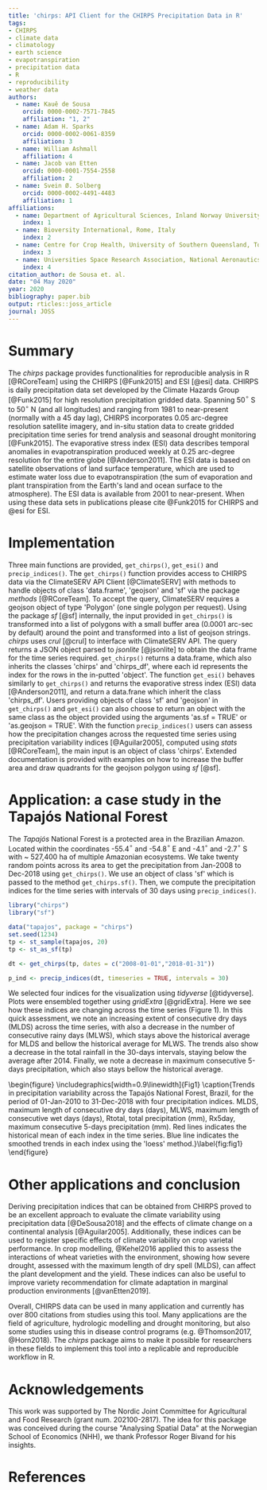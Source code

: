 ```yaml
---
title: 'chirps: API Client for the CHIRPS Precipitation Data in R'
tags:
- CHIRPS
- climate data
- climatology
- earth science
- evapotranspiration
- precipitation data
- R
- reproducibility
- weather data
authors:
  - name: Kauê de Sousa
    orcid: 0000-0002-7571-7845
    affiliation: "1, 2"
  - name: Adam H. Sparks
    orcid: 0000-0002-0061-8359
    affiliation: 3
  - name: William Ashmall
    affiliation: 4
  - name: Jacob van Etten
    orcid: 0000-0001-7554-2558
    affiliation: 2
  - name: Svein Ø. Solberg
    orcid: 0000-0002-4491-4483
    affiliation: 1
affiliations:
  - name: Department of Agricultural Sciences, Inland Norway University of Applied Sciences, Hamar, Norway
    index: 1
  - name: Bioversity International, Rome, Italy
    index: 2
  - name: Centre for Crop Health, University of Southern Queensland, Toowoomba, Australia
    index: 3
  - name: Universities Space Research Association, National Aeronautics and Space Administration (NASA), Huntsville, USA
    index: 4
citation_author: de Sousa et. al.
date: "04 May 2020"
year: 2020
bibliography: paper.bib
output: rticles::joss_article
journal: JOSS
---
```


# Summary

The *chirps* package provides functionalities for reproducible analysis in R [@RCoreTeam] using the CHIRPS [@Funk2015] and ESI [@esi] data. CHIRPS is daily precipitation data set developed by the Climate Hazards Group [@Funk2015] for high resolution precipitation gridded data. Spanning 50$^{\circ}$ S to 50$^{\circ}$ N (and all longitudes) and ranging from 1981 to near-present (normally with a 45 day lag), CHIRPS incorporates 0.05 arc-degree resolution satellite imagery, and in-situ station data to create gridded precipitation time series for trend analysis and seasonal drought monitoring [@Funk2015]. The evaporative stress index (ESI) data describes temporal anomalies in evapotranspiration produced weekly at 0.25 arc-degree resolution for the entire globe [@Anderson2011]. The ESI data is based on satellite observations of land surface temperature, which are used to estimate water loss due to evapotranspiration (the sum of evaporation and plant transpiration from the Earth's land and ocean surface to the atmosphere). The ESI data is available from 2001 to near-present. When using these data sets in publications please cite @Funk2015 for CHIRPS and @esi for ESI.

# Implementation

Three main functions are provided, `get_chirps()`, `get_esi()` and `precip_indices()`. The `get_chirps()` function provides access to CHIRPS data via the ClimateSERV API Client [@ClimateSERV] with methods to handle objects of class 'data.frame', 'geojson' and 'sf' via the package *methods* [@RCoreTeam]. To accept the query, ClimateSERV requires a geojson object of type 'Polygon' (one single polygon per request). Using the package *sf* [@sf] internally, the input provided in `get_chirps()` is transformed into a list of polygons with a small buffer area (0.0001 arc-sec by default) around the point and transformed into a list of geojson strings. *chirps* uses *crul* [@crul] to interface with ClimateSERV API. The query returns a JSON object parsed to *jsonlite* [@jsonlite] to obtain the data frame for the time series required. `get_chirps()` returns a data.frame, which also inherits the classes 'chirps' and 'chirps_df', where each id represents the index for the rows in the in-putted 'object'. The function `get_esi()` behaves similarly to `get_chirps()` and returns the evaporative stress index (ESI) data [@Anderson2011], and return a data.frane which inherit the class 'chirps_df'. Users providing objects of class 'sf' and 'geojson' in `get_chirps()` and `get_esi()` can also choose to return an object with the same class as the object provided using the arguments 'as.sf = TRUE' or 'as.geojson = TRUE'. With the function `precip_indices()` users can assess how the precipitation changes across the requested time series using precipitation variability indices [@Aguilar2005], computed using *stats* [@RCoreTeam], the main input is an object of class 'chirps'. Extended documentation is provided with examples on how to increase the buffer area and draw quadrants for the geojson polygon using *sf* [@sf].

# Application: a case study in the Tapajós National Forest

The *Tapajós* National Forest is a protected area in the Brazilian Amazon. Located within the coordinates -55.4$^{\circ}$ and -54.8$^{\circ}$ E and -4.1$^{\circ}$ and -2.7$^{\circ}$ S with ~ 527,400 ha of multiple Amazonian ecosystems. We take twenty random points across its area to get the precipitation from Jan-2008 to Dec-2018 using `get_chirps()`. We use an object of class 'sf' which is passed to the method `get_chirps.sf()`. Then, we compute the precipitation indices for the time series with intervals of 30 days using `precip_indices()`.

```r
library("chirps")
library("sf")

data("tapajos", package = "chirps")
set.seed(1234)
tp <- st_sample(tapajos, 20)
tp <- st_as_sf(tp)

dt <- get_chirps(tp, dates = c("2008-01-01","2018-01-31"))

p_ind <- precip_indices(dt, timeseries = TRUE, intervals = 30)

```

We selected four indices for the visualization using *tidyverse* [@tidyverse]. Plots were ensembled together using *gridExtra* [@gridExtra]. Here we see how these indices are changing across the time series (Figure 1). In this quick assessment, we note an increasing extent of consecutive dry days (MLDS) across the time series, with also a decrease in the number of consecutive rainy days (MLWS), which stays above the historical average for MLDS and bellow the historical average for MLWS. The trends also show a decrease in the total rainfall in the 30-days intervals, staying below the average after 2014. Finally, we note a decrease in maximum consecutive 5-days precipitation, which also stays bellow the historical average. 

\begin{figure}
\includegraphics[width=0.9\linewidth]{Fig1} \caption{Trends in precipitation variability across the Tapajós National Forest, Brazil, for the period of 01-Jan-2010 to 31-Dec-2018 with four precipitation indices. MLDS, maximum length of consecutive dry days (days), MLWS, maximum length of consecutive wet days (days), Rtotal, total precipitation (mm), Rx5day, maximum consecutive 5-days precipitation (mm). Red lines indicates the historical mean of each index in the time series. Blue line indicates the smoothed trends in each index using the 'loess' method.}\label{fig:fig1}
\end{figure}

# Other applications and conclusion

Deriving precipitation indices that can be obtained from CHIRPS proved to be an excellent approach to evaluate the climate variability using precipitation data [@DeSousa2018] and the effects of climate change on a continental analysis [@Aguilar2005]. Additionally, these indices can be used to register specific effects of climate variability on crop varietal performance. In crop modelling, @Kehel2016 applied this to assess the interactions of wheat varieties with the environment, showing how severe drought, assessed with the maximum length of dry spell (MLDS), can affect the plant development and the yield. These indices can also be useful to improve variety recommendation for climate adaptation in marginal production environments [@vanEtten2019]. 

Overall, CHIRPS data can be used in many application and currently has over 800 citations from studies using this tool. Many applications are the field of agriculture, hydrologic modelling and drought monitoring, but also some studies using this in disease control programs (e.g. @Thomson2017, @Horn2018). The *chirps* package aims to make it possible for researchers in these fields to implement this tool into a replicable and reproducible workflow in R. 

# Acknowledgements

This work was supported by The Nordic Joint Committee for Agricultural and Food Research (grant num. 202100-2817). The idea for this package was conceived during the course "Analysing Spatial Data" at the Norwegian School of Economics (NHH), we thank Professor Roger Bivand for his insights.

# References
